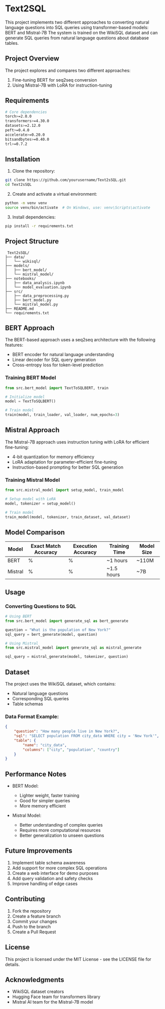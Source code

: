 # Text2SQL
This project implements two different approaches to converting natural language questions into SQL queries using transformer-based models:
BERT and Mistral-7B
The system is trained on the WikiSQL dataset and can generate SQL queries from natural language questions about database tables.

## Project Overview

The project explores and compares two different approaches:
1. Fine-tuning BERT for seq2seq conversion
2. Using Mistral-7B with LoRA for instruction-tuning

## Requirements

```bash
# Core dependencies
torch>=2.0.0
transformers>=4.30.0
datasets>=2.12.0
peft>=0.4.0
accelerate>=0.20.0
bitsandbytes>=0.40.0
trl>=0.7.2
```

## Installation

1. Clone the repository:
```bash
git clone https://github.com/yourusername/Text2sSQL.git
cd Text2sSQL
```

2. Create and activate a virtual environment:
```bash
python -m venv venv
source venv/bin/activate  # On Windows, use: venv\Scripts\activate
```

3. Install dependencies:
```bash
pip install -r requirements.txt
```

## Project Structure

```
 Text2sSQL/
├── data/
│   └── wikisql/
├── models/
│   ├── bert_model/
│   └── mistral_model/
├── notebooks/
│   ├── data_analysis.ipynb
│   └── model_evaluation.ipynb
├── src/
│   ├── data_preprocessing.py
│   ├── bert_model.py
│   └── mistral_model.py
├── README.md
└── requirements.txt
```

## BERT Approach

The BERT-based approach uses a seq2seq architecture with the following features:
- BERT encoder for natural language understanding
- Linear decoder for SQL query generation
- Cross-entropy loss for token-level prediction

### Training BERT Model

```python
from src.bert_model import TextToSQLBERT, train

# Initialize model
model = TextToSQLBERT()

# Train model
train(model, train_loader, val_loader, num_epochs=3)
```

## Mistral Approach

The Mistral-7B approach uses instruction tuning with LoRA for efficient fine-tuning:
- 4-bit quantization for memory efficiency
- LoRA adaptation for parameter-efficient fine-tuning
- Instruction-based prompting for better SQL generation

### Training Mistral Model

```python
from src.mistral_model import setup_model, train_model

# Setup model with LoRA
model, tokenizer = setup_model()

# Train model
train_model(model, tokenizer, train_dataset, val_dataset)
```

## Model Comparison

| Model | Exact Match Accuracy | Execution Accuracy | Training Time | Model Size |
|-------|---------------------|-------------------|---------------|------------|
| BERT  | %                 | %               | ~1 hours      | ~110M      |
| Mistral| %                | %               | ~1.5 hours      | ~7B        |

## Usage

### Converting Questions to SQL

```python
# Using BERT
from src.bert_model import generate_sql as bert_generate

question = "What is the population of New York?"
sql_query = bert_generate(model, question)

# Using Mistral
from src.mistral_model import generate_sql as mistral_generate

sql_query = mistral_generate(model, tokenizer, question)
```

## Dataset

The project uses the WikiSQL dataset, which contains:
- Natural language questions
- Corresponding SQL queries
- Table schemas

### Data Format Example:

```json
{
    "question": "How many people live in New York?",
    "sql": "SELECT population FROM city_data WHERE city = 'New York'",
    "table": {
        "name": "city_data",
        "columns": ["city", "population", "country"]
    }
}
```

## Performance Notes

- BERT Model:
  - Lighter weight, faster training
  - Good for simpler queries
  - More memory efficient

- Mistral Model:
  - Better understanding of complex queries
  - Requires more computational resources
  - Better generalization to unseen questions

## Future Improvements

1. Implement table schema awareness
2. Add support for more complex SQL operations
3. Create a web interface for demo purposes
4. Add query validation and safety checks
5. Improve handling of edge cases

## Contributing

1. Fork the repository
2. Create a feature branch
3. Commit your changes
4. Push to the branch
5. Create a Pull Request

## License

This project is licensed under the MIT License - see the LICENSE file for details.

## Acknowledgments

- WikiSQL dataset creators
- Hugging Face team for transformers library
- Mistral AI team for the Mistral-7B model
